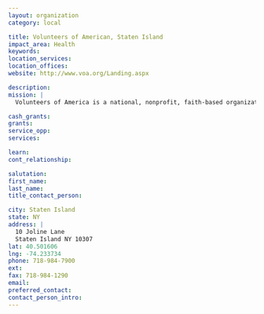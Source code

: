 ```yaml
---
layout: organization
category: local

title: Volunteers of American, Staten Island
impact_area: Health
keywords: 
location_services: 
location_offices: 
website: http://www.voa.org/Landing.aspx

description: 
mission: |
  Volunteers of America is a national, nonprofit, faith-based organization dedicated to helping those in need rebuild their lives and reach their full potential. Through thousands of human service programs, including housing and healthcare, Volunteers of America helps nearly 2 million people in over 400 communities. Our work touches the mind, body, heart -- and ultimately the spirit -- of those we serve, integrating our deep compassion with highly effective programs and services.

cash_grants: 
grants: 
service_opp: 
services: 

learn: 
cont_relationship: 

salutation: 
first_name: 
last_name: 
title_contact_person: 

city: Staten Island
state: NY
address: |
  10 Joline Lane    
  Staten Island NY 10307
lat: 40.501606
lng: -74.233734
phone: 718-984-7900
ext: 
fax: 718-984-1290
email: 
preferred_contact: 
contact_person_intro: 
---
```

